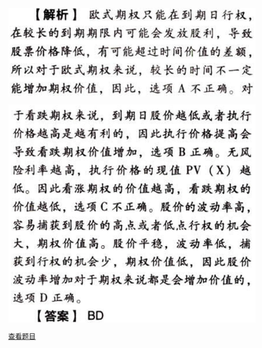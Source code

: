 ![](c816c99661bea9d3dfddf7380feeedc1.png)

![](5ebfe2b52a8a906103c542dd563bcb5c.png)

[查看题目](../C07期权价值评估.本章真题.md#7-题目)

